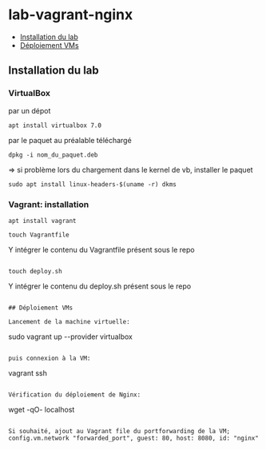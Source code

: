 # lab-vagrant-nginx

- [Installation du lab](#installation-du-lab)
- [Déploiement VMs](#déploiement-vms)

## Installation du lab

### VirtualBox
par un dépot 
```
apt install virtualbox 7.0
```

par le paquet au préalable téléchargé
```
dpkg -i nom_du_paquet.deb
```
=> si problème lors du chargement dans le kernel de vb, installer le paquet 
```
sudo apt install linux-headers-$(uname -r) dkms
```

### Vagrant: installation
```
apt install vagrant
```

```
touch Vagrantfile
```
Y intégrer le contenu du Vagrantfile présent sous le repo
```

touch deploy.sh
```
Y intégrer le contenu du deploy.sh présent sous le repo
```

## Déploiement VMs

Lancement de la machine virtuelle:
```
sudo vagrant up --provider virtualbox
```

puis connexion à la VM:
```
vagrant ssh
```

Vérification du déploiement de Nginx:
```
wget -qO- localhost
```

Si souhaité, ajout au Vagrant file du portforwarding de la VM; config.vm.network "forwarded_port", guest: 80, host: 8080, id: "nginx"
